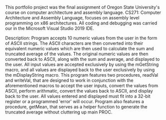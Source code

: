 This portfolio project was the final assignment of Oregon State University's course on computer architecture and assembly language.
CS271: Computer Architecture and Assembly Language, focuses on assembly level programming on x86 architectures.
All coding and debugging was carried our in the Microsoft Visual Studio 2019 IDE.

Description:
  Program accepts 10 numeric values from the user in the form of ASCII strings. The ASCII characters are then converted into
  their equivalent numeric values which are then used to calculate the sum and truncated average of the values. The original numeric values are
  then converted back to ASCII, along with the sum and average, and displayed to the user. All input values are accepted exclusively
  by using the mGetString macro, and all values are displayed back to the user exclusively by using the mDisplayString macro.
  This program features two procedures, readVal and writeVal, that are designed to work in conjunction with the aforementioned macros
  to accept the user inputs, convert the values from ASCII, perform arithmatic, convert the values back to ASCII, and display back to the user. 
  All values entered and displayed must fit into a 32-bit register or a programmed 'error' will occur.
  Program also features a procedure, getMean, that serves as a helper function to generate the truncated average without cluttering up main PROC.
